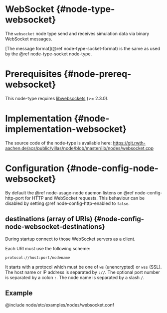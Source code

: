 # WebSocket {#node-type-websocket}

The `websocket` node type send and receives simulation data via binary WebSocket messages.

[The message format](@ref node-type-socket-format) is the same as used by the @ref node-type-socket node-type.

# Prerequisites {#node-prereq-websocket}

This node-type requires [libwebsockets](http://libwebsockets.org) (>= 2.3.0).

# Implementation {#node-implementation-websocket}

The source code of the node-type is available here:
https://git.rwth-aachen.de/acs/public/villas/node/blob/master/lib/nodes/websocket.cpp

# Configuration {#node-config-node-websocket}

By default the @ref node-usage-node daemon listens on @ref node-config-http-port for HTTP and WebSocket requests.
This behaviour can be disabled by setting @ref node-config-http-enabled to `false`.

## destinations (array of URIs) {#node-config-node-websocket-destinations}

During startup connect to those WebSocket servers as a client.

Each URI must use the following scheme:

```
protocol://host:port/nodename
```

It starts with a protocol which must be one of `ws` (unencrypted) or `wss` (SSL).
The host name or IP address is separated by `://`.
The optional port number is separated by a colon `:`.
The node name is separated by a slash `/`.


## Example

@include node/etc/examples/nodes/websocket.conf
